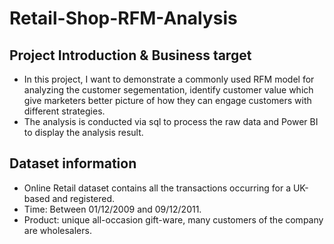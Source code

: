 # Retail-Shop-RFM-Analysis

## Project Introduction & Business target
 - In this project, I want to demonstrate a commonly used RFM model for analyzing the customer segementation, identify customer value which give marketers better picture of how they can engage customers with different strategies.
 - The analysis is conducted via sql to process the raw data and Power BI to display the analysis result.

## Dataset information
 - Online Retail dataset contains all the transactions occurring for a UK-based and registered.
 - Time: Between 01/12/2009 and 09/12/2011. 
 - Product: unique all-occasion gift-ware, many customers of the company are wholesalers.
